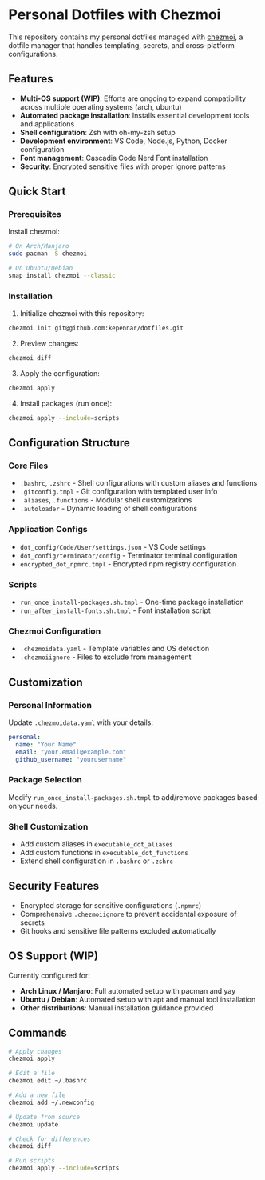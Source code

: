 # Personal Dotfiles with Chezmoi

This repository contains my personal dotfiles managed with [chezmoi](https://www.chezmoi.io/), a dotfile manager that handles templating, secrets, and cross-platform configurations.

## Features

- **Multi-OS support (WIP)**: Efforts are ongoing to expand compatibility across multiple operating systems (arch, ubuntu)
- **Automated package installation**: Installs essential development tools and applications
- **Shell configuration**: Zsh with oh-my-zsh setup
- **Development environment**: VS Code, Node.js, Python, Docker configuration
- **Font management**: Cascadia Code Nerd Font installation
- **Security**: Encrypted sensitive files with proper ignore patterns

## Quick Start

### Prerequisites

Install chezmoi:
```bash
# On Arch/Manjaro
sudo pacman -S chezmoi

# On Ubuntu/Debian
snap install chezmoi --classic
```

### Installation

1. Initialize chezmoi with this repository:
```bash
chezmoi init git@github.com:kepennar/dotfiles.git
```

2. Preview changes:
```bash
chezmoi diff
```

3. Apply the configuration:
```bash
chezmoi apply
```

4. Install packages (run once):
```bash
chezmoi apply --include=scripts
```

## Configuration Structure

### Core Files

- `.bashrc`, `.zshrc` - Shell configurations with custom aliases and functions
- `.gitconfig.tmpl` - Git configuration with templated user info
- `.aliases`, `.functions` - Modular shell customizations
- `.autoloader` - Dynamic loading of shell configurations

### Application Configs

- `dot_config/Code/User/settings.json` - VS Code settings
- `dot_config/terminator/config` - Terminator terminal configuration
- `encrypted_dot_npmrc.tmpl` - Encrypted npm registry configuration

### Scripts

- `run_once_install-packages.sh.tmpl` - One-time package installation
- `run_after_install-fonts.sh.tmpl` - Font installation script

### Chezmoi Configuration

- `.chezmoidata.yaml` - Template variables and OS detection
- `.chezmoiignore` - Files to exclude from management

## Customization

### Personal Information

Update `.chezmoidata.yaml` with your details:
```yaml
personal:
  name: "Your Name"
  email: "your.email@example.com"
  github_username: "yourusername"
```

### Package Selection

Modify `run_once_install-packages.sh.tmpl` to add/remove packages based on your needs.

### Shell Customization

- Add custom aliases in `executable_dot_aliases`
- Add custom functions in `executable_dot_functions`
- Extend shell configuration in `.bashrc` or `.zshrc`

## Security Features

- Encrypted storage for sensitive configurations (`.npmrc`)
- Comprehensive `.chezmoiignore` to prevent accidental exposure of secrets
- Git hooks and sensitive file patterns excluded automatically

## OS Support (WIP)

Currently configured for:
- **Arch Linux / Manjaro**: Full automated setup with pacman and yay
- **Ubuntu / Debian**: Automated setup with apt and manual tool installation
- **Other distributions**: Manual installation guidance provided

## Commands

```bash
# Apply changes
chezmoi apply

# Edit a file
chezmoi edit ~/.bashrc

# Add a new file
chezmoi add ~/.newconfig

# Update from source
chezmoi update

# Check for differences
chezmoi diff

# Run scripts
chezmoi apply --include=scripts
```
